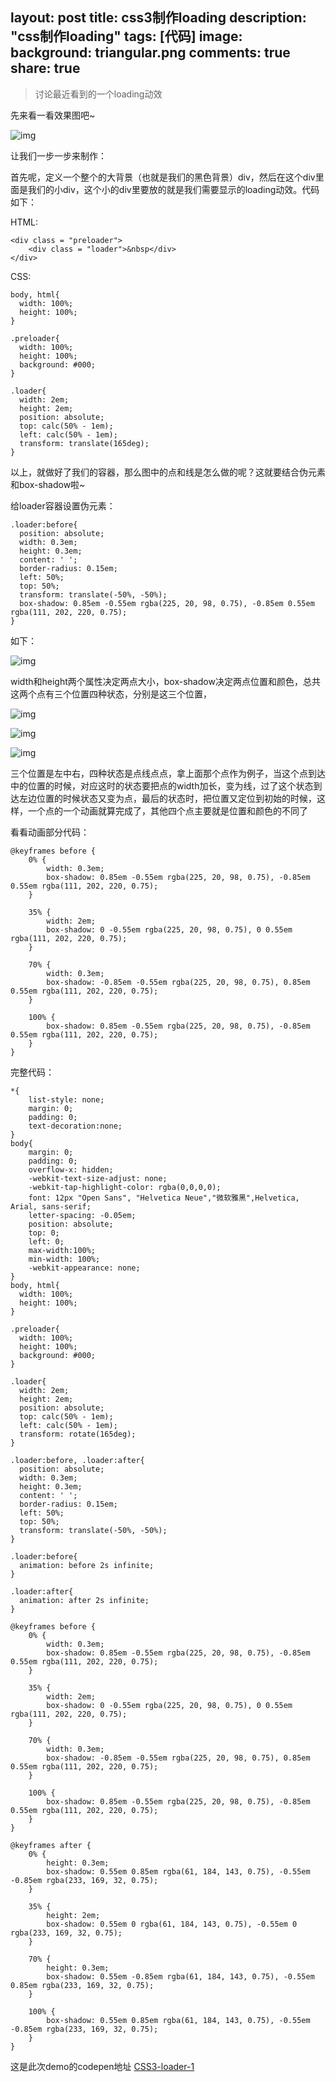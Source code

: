 layout: post
title: css3制作loading
description: "css制作loading"
tags: [代码]
image:
background: triangular.png
comments: true
share: true
---

>讨论最近看到的一个loading动效

先来看一看效果图吧~

![img](./images/article/2016-3-6/1.gif)

让我们一步一步来制作：

首先呢，定义一个整个的大背景（也就是我们的黑色背景）div，然后在这个div里面是我们的小div，这个小的div里要放的就是我们需要显示的loading动效。代码如下：

HTML:

	<div class = "preloader">
		<div class = "loader">&nbsp</div>
	</div>

CSS:

	body, html{
	  width: 100%;
	  height: 100%;
	}

	.preloader{
	  width: 100%;
	  height: 100%;
	  background: #000;
	}

	.loader{
	  width: 2em;
	  height: 2em;
	  position: absolute;
	  top: calc(50% - 1em);
	  left: calc(50% - 1em);
	  transform: translate(165deg);
	}

以上，就做好了我们的容器，那么图中的点和线是怎么做的呢？这就要结合伪元素和box-shadow啦~

给loader容器设置伪元素：

	.loader:before{
	  position: absolute;
	  width: 0.3em;
	  height: 0.3em;
	  content: ' ';
	  border-radius: 0.15em;
	  left: 50%;
	  top: 50%;
	  transform: translate(-50%, -50%);
	  box-shadow: 0.85em -0.55em rgba(225, 20, 98, 0.75), -0.85em 0.55em rgba(111, 202, 220, 0.75);
	}

如下：

![img](./images/article/2016-3-6/5.png)

width和height两个属性决定两点大小，box-shadow决定两点位置和颜色，总共这两个点有三个位置四种状态，分别是这三个位置，

![img](./images/article/2016-3-6/2.png)

![img](./images/article/2016-3-6/3.png)

![img](./images/article/2016-3-6/4.png)

三个位置是左中右，四种状态是点线点点，拿上面那个点作为例子，当这个点到达中的位置的时候，对应这时的状态要把点的width加长，变为线，过了这个状态到达左边位置的时候状态又变为点，最后的状态时，把位置又定位到初始的时候，这样，一个点的一个动画就算完成了，其他四个点主要就是位置和颜色的不同了

看看动画部分代码：

	@keyframes before {
	    0% {
	        width: 0.3em;
	        box-shadow: 0.85em -0.55em rgba(225, 20, 98, 0.75), -0.85em 0.55em rgba(111, 202, 220, 0.75);
	    }

	    35% {
	        width: 2em;
	        box-shadow: 0 -0.55em rgba(225, 20, 98, 0.75), 0 0.55em rgba(111, 202, 220, 0.75);
	    }

	    70% {
	        width: 0.3em;
	        box-shadow: -0.85em -0.55em rgba(225, 20, 98, 0.75), 0.85em 0.55em rgba(111, 202, 220, 0.75);
	    }

	    100% {
	        box-shadow: 0.85em -0.55em rgba(225, 20, 98, 0.75), -0.85em 0.55em rgba(111, 202, 220, 0.75);
	    }
	}

完整代码：

	*{
	    list-style: none;
	    margin: 0;
	    padding: 0;
	    text-decoration:none;
	}
	body{
	    margin: 0;
	    padding: 0;
	    overflow-x: hidden;
	    -webkit-text-size-adjust: none;
	    -webkit-tap-highlight-color: rgba(0,0,0,0);
	    font: 12px "Open Sans", "Helvetica Neue","微软雅黑",Helvetica, Arial, sans-serif;
	    letter-spacing: -0.05em;
	    position: absolute;
	    top: 0;
	    left: 0;
	    max-width:100%;
	    min-width: 100%;
	    -webkit-appearance: none;
	}
	body, html{
	  width: 100%;
	  height: 100%;
	}

	.preloader{
	  width: 100%;
	  height: 100%;
	  background: #000;
	}

	.loader{
	  width: 2em;
	  height: 2em;
	  position: absolute;
	  top: calc(50% - 1em);
	  left: calc(50% - 1em);
	  transform: rotate(165deg);
	}

	.loader:before, .loader:after{
	  position: absolute;
	  width: 0.3em;
	  height: 0.3em;
	  content: ' ';
	  border-radius: 0.15em;
	  left: 50%;
	  top: 50%;
	  transform: translate(-50%, -50%);
	}

	.loader:before{
	  animation: before 2s infinite;
	}

	.loader:after{
	  animation: after 2s infinite;
	}

	@keyframes before {
	    0% {
	        width: 0.3em;
	        box-shadow: 0.85em -0.55em rgba(225, 20, 98, 0.75), -0.85em 0.55em rgba(111, 202, 220, 0.75);
	    }

	    35% {
	        width: 2em;
	        box-shadow: 0 -0.55em rgba(225, 20, 98, 0.75), 0 0.55em rgba(111, 202, 220, 0.75);
	    }

	    70% {
	        width: 0.3em;
	        box-shadow: -0.85em -0.55em rgba(225, 20, 98, 0.75), 0.85em 0.55em rgba(111, 202, 220, 0.75);
	    }

	    100% {
	        box-shadow: 0.85em -0.55em rgba(225, 20, 98, 0.75), -0.85em 0.55em rgba(111, 202, 220, 0.75);
	    }
	}

	@keyframes after {
	    0% {
	        height: 0.3em;
	        box-shadow: 0.55em 0.85em rgba(61, 184, 143, 0.75), -0.55em -0.85em rgba(233, 169, 32, 0.75);
	    }

	    35% {
	        height: 2em;
	        box-shadow: 0.55em 0 rgba(61, 184, 143, 0.75), -0.55em 0 rgba(233, 169, 32, 0.75);
	    }

	    70% {
	        height: 0.3em;
	        box-shadow: 0.55em -0.85em rgba(61, 184, 143, 0.75), -0.55em 0.85em rgba(233, 169, 32, 0.75);
	    }

	    100% {
	        box-shadow: 0.55em 0.85em rgba(61, 184, 143, 0.75), -0.55em -0.85em rgba(233, 169, 32, 0.75);
	    }
	}

这是此次demo的codepen地址
[CSS3-loader-1](http://codepen.io/puronglong/pen/EKVJeO)